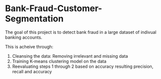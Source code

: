 # Bank-Fraud-Customer-Segmentation

The goal of this project is to detect bank fraud in a large dataset of indivual banking accounts.

This is acheive through:
1. Cleansing the data: Removing irrelevant and missing data
2. Training K-means clustering model on the data
3. Reevaluating steps 1 through 2 based on accuracy resulting precision, recall and accuracy
